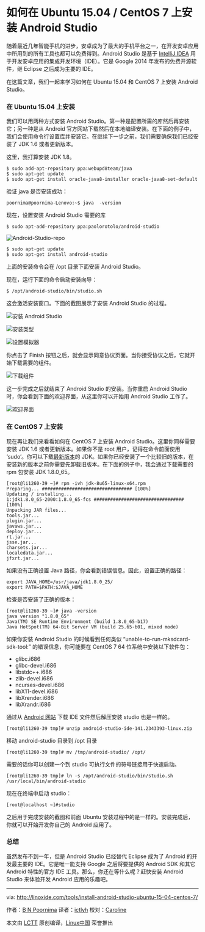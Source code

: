 如何在 Ubuntu 15.04 / CentOS 7 上安装 Android Studio
================================================================================
随着最近几年智能手机的进步，安卓成为了最大的手机平台之一，在开发安卓应用中所用到的所有工具也都可以免费得到。Android Studio 是基于 [IntelliJ IDEA][1] 用于开发安卓应用的集成开发环境（IDE）。它是 Google 2014 年发布的免费开源软件，继 Eclipse 之后成为主要的 IDE。

在这篇文章，我们一起来学习如何在 Ubuntu 15.04 和 CentOS 7 上安装 Android Studio。

### 在 Ubuntu 15.04 上安装 ###

我们可以用两种方式安装 Android Studio。第一种是配置所需的库然后再安装它；另一种是从 Android 官方网站下载然后在本地编译安装。在下面的例子中，我们会使用命令行设置库并安装它。在继续下一步之前，我们需要确保我们已经安装了 JDK 1.6 或者更新版本。

这里，我打算安装 JDK 1.8。

    $ sudo add-apt-repository ppa:webupd8team/java
    $ sudo apt-get update
    $ sudo apt-get install oracle-java8-installer oracle-java8-set-default

验证 java 是否安装成功：

    poornima@poornima-Lenovo:~$ java  -version

现在，设置安装 Android Studio 需要的库

    $ sudo apt-add-repository ppa:paolorotolo/android-studio

![Android-Studio-repo](http://blog.linoxide.com/wp-content/uploads/2015/11/Android-studio-repo.png)

    $ sudo apt-get update
    $ sudo apt-get install android-studio

上面的安装命令会在 /opt 目录下面安装 Android Studio。

现在，运行下面的命令启动安装向导：

    $ /opt/android-studio/bin/studio.sh

这会激活安装窗口。下面的截图展示了安装 Android Studio 的过程。

![安装 Android Studio](http://blog.linoxide.com/wp-content/uploads/2015/11/Studio-setup.png)

![安装类型](http://blog.linoxide.com/wp-content/uploads/2015/11/Install-type.png)

![设置模拟器](http://blog.linoxide.com/wp-content/uploads/2015/11/Emulator-settings.png)

你点击了 Finish 按钮之后，就会显示同意协议页面。当你接受协议之后，它就开始下载需要的组件。

![下载组件](http://blog.linoxide.com/wp-content/uploads/2015/11/Download.png)

这一步完成之后就结束了 Android Studio 的安装。当你重启 Android Studio 时，你会看到下面的欢迎界面，从这里你可以开始用 Android Studio 工作了。

![欢迎界面](http://blog.linoxide.com/wp-content/uploads/2015/11/Welcome-screen.png)

### 在 CentOS 7 上安装 ###

现在再让我们来看看如何在 CentOS 7 上安装 Android Studio。这里你同样需要安装 JDK 1.6 或者更新版本。如果你不是 root 用户，记得在命令前面使用 ‘sudo’。你可以下载[最新版本][2]的 JDK。如果你已经安装了一个比较旧的版本，在安装新的版本之前你需要先卸载旧版本。在下面的例子中，我会通过下载需要的 rpm 包安装 JDK 1.8.0_65。

    [root@li1260-39 ~]# rpm -ivh jdk-8u65-linux-x64.rpm
    Preparing... ################################# [100%]
    Updating / installing...
    1:jdk1.8.0_65-2000:1.8.0_65-fcs ################################# [100%]
    Unpacking JAR files...
    tools.jar...
    plugin.jar...
    javaws.jar...
    deploy.jar...
    rt.jar...
    jsse.jar...
    charsets.jar...
    localedata.jar...
    jfxrt.jar...

如果没有正确设置 Java 路径，你会看到错误信息。因此，设置正确的路径：

    export JAVA_HOME=/usr/java/jdk1.8.0_25/
    export PATH=$PATH:$JAVA_HOME

检查是否安装了正确的版本：

    [root@li1260-39 ~]# java -version
    java version "1.8.0_65"
    Java(TM) SE Runtime Environment (build 1.8.0_65-b17)
    Java HotSpot(TM) 64-Bit Server VM (build 25.65-b01, mixed mode)

如果你安装 Android Studio 的时候看到任何类似 “unable-to-run-mksdcard-sdk-tool:” 的错误信息，你可能要在 CentOS 7 64 位系统中安装以下软件包：

 -  glibc.i686
 -  glibc-devel.i686
 - libstdc++.i686
 - zlib-devel.i686
 - ncurses-devel.i686
 - libX11-devel.i686
 - libXrender.i686
 - libXrandr.i686

通过从 [Android 网站][3] 下载 IDE 文件然后解压安装 studio 也是一样的。

    [root@li1260-39 tmp]# unzip android-studio-ide-141.2343393-linux.zip

移动 android-studio 目录到 /opt 目录

    [root@li1260-39 tmp]# mv /tmp/android-studio/ /opt/

需要的话你可以创建一个到 studio 可执行文件的符号链接用于快速启动。

    [root@li1260-39 tmp]# ln -s /opt/android-studio/bin/studio.sh /usr/local/bin/android-studio

现在在终端中启动 studio：

    [root@localhost ~]#studio

之后用于完成安装的截图和前面 Ubuntu 安装过程中的是一样的。安装完成后，你就可以开始开发你自己的 Android 应用了。

### 总结 ###

虽然发布不到一年，但是 Android Studio 已经替代 Eclipse 成为了 Android 的开发最主要的 IDE。它是唯一能支持 Google 之后将要提供的 Android SDK 和其它 Android 特性的官方 IDE 工具。那么，你还在等什么呢？赶快安装 Android Studio 来体验开发 Android 应用的乐趣吧。

--------------------------------------------------------------------------------

via: http://linoxide.com/tools/install-android-studio-ubuntu-15-04-centos-7/

作者：[B N Poornima][a]
译者：[ictlyh](http://mutouxiaogui.cn/blog/)
校对：[Caroline](https://github.com/carolinewuyan)

本文由 [LCTT](https://github.com/LCTT/TranslateProject) 原创编译，[Linux中国](https://linux.cn/) 荣誉推出

[a]:http://linoxide.com/author/bnpoornima/
[1]:https://www.jetbrains.com/idea/
[2]:http://www.oracle.com/technetwork/java/javase/downloads/jdk8-downloads-2133151.html
[3]:http://developer.android.com/sdk/index.html
